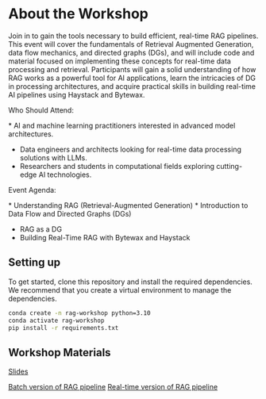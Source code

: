 # About the Workshop

Join in to gain the tools necessary to build efficient, real-time RAG pipelines. This event will cover the fundamentals of Retrieval Augmented Generation, data flow mechanics, and directed graphs (DGs), and will include code and material focused on implementing these concepts for real-time data processing and retrieval. Participants will gain a solid understanding of how RAG works as a powerful tool for AI applications, learn the intricacies of DG in processing architectures, and acquire practical skills in building real-time AI pipelines using Haystack and Bytewax. 

​Who Should Attend:

​* AI and machine learning practitioners interested in advanced model architectures.
* ​Data engineers and architects looking for real-time data processing solutions with LLMs.
* Researchers and students in computational fields exploring cutting-edge AI technologies.

​Event Agenda:

​* Understanding RAG (Retrieval-Augmented Generation)
​* Introduction to Data Flow and Directed Graphs (DGs) 
* RAG as a DG 
* ​Building Real-Time RAG with Bytewax and Haystack

## Setting up

To get started, clone this repository and install the required dependencies. We recommend that you create a virtual environment to manage the dependencies.

```bash
conda create -n rag-workshop python=3.10
conda activate rag-workshop
pip install -r requirements.txt
```

## Workshop Materials

[Slides](https://www.canva.com/design/DAGF_If8wd8/WxcocwQkzMMP_T1RIsqLMg/view?utm_content=DAGF_If8wd8&utm_campaign=designshare&utm_medium=link&utm_source=editor)

[Batch version of RAG pipeline](./batch-version/)
[Real-time version of RAG pipeline](./stream-version/)
